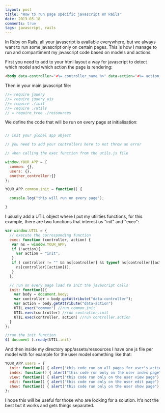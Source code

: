 ```yaml
---
layout: post
title: "How to run page specific javascript on Rails"
date: 2013-05-18
comments: true
tags: javascript, rails
---
```


In Ruby on Rails, all your javascript is available everywhere, but we always want to run some javascript only on certain pages.  This is how I manage to run and compartiment my javascript code based on models and actions.

<!-- more -->

First you need to add to your html layout a way for javascript to detect which model and which action the page is rendering:

``` html app/views/layouts/application.html.erb
<body data-controller="<%= controller_name %>" data-action="<%= action_name %>">
```
Then in your main javascript file:

``` javascript app/assets/application.js
//= require jquery
//= require jquery_ujs
//= require ./init
//= require ./utils
// = require_tree ./ressources
```

We define the code that will be run on every page at initialisation:

``` javascript app/assets/init.js

// init your global app object

// you need to add your controllers here to not throw an error

// when calling the exec function from the utils.js file

window.YOUR_APP = {
  common: {},
  users: {},
  another_controller:{}
};

YOUR_APP.common.init = function() {

  console.log("this will run on every page");

}
```

I usually add a UTIL object where I put my utilities functions, for this example, there are two functions that interest us "init" and "exec":

``` javascript app/assets/utils.js
var window.UTIL = {
  // execute the corresponding function
  exec: function (controller, action) {
   var ns = window.YOUR_APP;
   if (!action){
     var action = "init";
   }
   if ( controller != "" && ns[controller] && typeof ns[controller][action] == "function" ){
     ns[controller][action]();
   }
  },

  // run on every page load to init the javascript calls
  init: function(){
    var body = document.body;
    var controller = body.getAttribute("data-controller");
    var action = body.getAttribute("data-action")
    UTIL.exec("common") //run common.init
    UTIL.exec(controller) //run controller.init
    UTIL.exec(controller, action) //run controller.action
  }
};

//run the init function
$( document ).ready(UTIL.init)

```
And then inside my directory app/assets/ressources I have one js file per model with for example for the user model something like that:

``` javascript app/assets/ressources/user.js
YOUR_APP.users = {
  init: function() { alert("this code run on all pages for user's action"); },
  index: function() { alert("this code run only on the user index page"); },
  view: function() { alert("this code run only on the user view page"); },
  edit: function() { alert("this code run only on the user edit page"); },
  show: function() { alert("this code run only on the user show page"); }
};
```
I hope this will be useful for those who are looking for a solution. It's not the best but it works and gets things separated.
